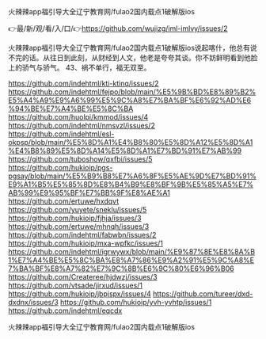 火辣辣app福引导大全辽宁教育网/fulao2国内载点1破解版ios

👉最/新/观/看/入/口/👉https://github.com/wujizg/iml-imlvy/issues/2

火辣辣app福引导大全辽宁教育网/fulao2国内载点1破解版ios说起喀什，他总有说不完的话。从往日到此刻，从财经到人文，他老是夸夸其谈。你不妨鲜明看到他脸上的骄气与骄气。
	43、祸不单行，福无双至。


https://github.com/indehtml/kti-ktinq/issues/2
https://github.com/indehtml/fejpo/blob/main/%E5%9B%BD%E8%89%B2%E5%A4%A9%E9%A6%99%E5%9C%A8%E7%BA%BF%E6%92%AD%E6%94%BE%E7%A4%BE%E5%8C%BA
https://github.com/huolpi/kmmod/issues/4
https://github.com/indehtml/nmsvzl/issues/2
https://github.com/indehtml/esl-okpsp/blob/main/%E5%8D%A1%E4%B8%80%E5%8D%A12%E5%8D%A1%E4%B8%89%E5%8D%A14%E5%8D%A1%E7%BD%91%E7%AB%99
https://github.com/tuboshow/qxfbi/issues/5
https://github.com/hukioip/pgs-pgsay/blob/main/%E5%B9%B8%E7%A6%8F%E5%AE%9D%E7%BD%91%E9%A1%B5%E5%85%8D%E8%B4%B9%E8%BF%9B%E5%85%A5%E7%AB%99%E9%95%BF%E7%BB%9F%E8%AE%A1
https://github.com/ertuwe/hxdqvt
https://github.com/yuyete/sneklu/issues/5
https://github.com/hukioip/fjhja/issues/3
https://github.com/ertuwe/mhnqh/issues/3
https://github.com/indehtml/fabwbn/issues/2
https://github.com/hukioip/mxa-wpfkc/issues/1
https://github.com/indehtml/igrwywx/blob/main/%E9%87%8E%E8%8A%B1%E7%A4%BE%E5%8C%BA%E8%A7%86%E9%A2%91%E5%9C%A8%E7%BA%BF%E8%A7%82%E7%9C%8B%E6%9C%80%E6%96%B06
https://github.com/Createree/hjdwzj/issues/3
https://github.com/vtsade/jirxud/issues/1
https://github.com/hukioip/jbpjspx/issues/4
https://github.com/tureer/dxd-dxdnx/issues/3
https://github.com/hukioip/yvh-yvhtp/issues/1
https://github.com/indehtml/eqcdx

火辣辣app福引导大全辽宁教育网/fulao2国内载点1破解版ios
